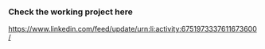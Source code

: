 ### Check the working project here

<a>https://www.linkedin.com/feed/update/urn:li:activity:6751973337611673600/</a>
